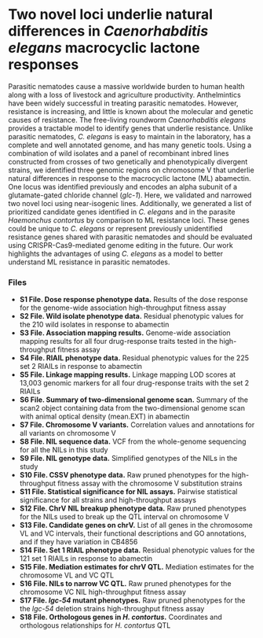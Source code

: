 # Two novel loci underlie natural differences in *Caenorhabditis elegans* macrocyclic lactone responses

Parasitic nematodes cause a massive worldwide burden to human health along with a loss of livestock and agriculture productivity. Anthelmintics have been widely successful in treating parasitic nematodes. However, resistance is increasing, and little is known about the molecular and genetic causes of resistance. The free-living roundworm *Caenorhabditis elegans* provides a tractable model to identify genes that underlie resistance. Unlike parasitic nematodes, *C. elegans* is easy to maintain in the laboratory, has a complete and well annotated genome, and has many genetic tools. Using a combination of wild isolates and a panel of recombinant inbred lines constructed from crosses of two genetically and phenotypically divergent strains, we identified three genomic regions on chromosome V that underlie natural differences in response to the macrocyclic lactone (ML) abamectin. One locus was identified previously and encodes an alpha subunit of a glutamate-gated chloride channel (*glc-1*). Here, we validated and narrowed two novel loci using near-isogenic lines. Additionally, we generated a list of prioritized candidate genes identified in *C. elegans* and in the parasite *Haemonchus contortus* by comparison to ML resistance loci. These genes could be unique to *C. elegans* or represent previously unidentified resistance genes shared with parasitic nematodes and should be evaluated using CRISPR-Cas9-mediated genome editing in the future. Our work highlights the advantages of using *C. elegans* as a model to better understand ML resistance in parasitic nematodes.

### Files
- **S1 File. Dose response phenotype data.** Results of the dose response for the genome-wide association high-throughput fitness assay
- **S2 File. Wild isolate phenotype data.** Residual phenotypic values for the 210 wild isolates in response to abamectin
- **S3 File. Association mapping results.** Genome-wide association mapping results for all four drug-response traits tested in the high-throughput fitness assay
- **S4 File. RIAIL phenotype data.** Residual phenotypic values for the 225 set 2 RIAILs in response to abamectin
- **S5 File. Linkage mapping results.** Linkage mapping LOD scores at 13,003 genomic markers for all four drug-response traits with the set 2 RIAILs 
- **S6 File. Summary of two-dimensional genome scan.** Summary of the scan2 object containing data from the two-dimensional genome scan with animal optical density (mean.EXT) in abamectin 
- **S7 File. Chromosome V variants.** Correlation values and annotations for all variants on chromosome V
- **S8 File. NIL sequence data.** VCF from the whole-genome sequencing for all the NILs in this study 
- **S9 File. NIL genotype data.** Simplified genotypes of the NILs in the study 
- **S10 File. CSSV phenotype data.** Raw pruned phenotypes for the high-throughput fitness assay with the chromosome V substitution strains
- **S11 File. Statistical significance for NIL assays.** Pairwise statistical significance for all strains and high-throughput assays 
- **S12 File. ChrV NIL breakup phenotype data.** Raw pruned phenotypes for the NILs used to break up the QTL interval on chromosome V 
- **S13 File. Candidate genes on chrV.** List of all genes in the chromosome VL and VC intervals, their functional descriptions and GO annotations, and if they have variation in CB4856 
- **S14 File. Set 1 RIAIL phenotype data.** Residual phenotypic values for the 121 set 1 RIAILs in response to abamectin
- **S15 File. Mediation estimates for chrV QTL.** Mediation estimates for the chromosome VL and VC QTL
- **S16 File. NILs to narrow VC QTL.** Raw pruned phenotypes for the chromosome VC NIL high-throughput fitness assay 
- **S17 File. *lgc-54* mutant phenotypes.** Raw pruned phenotypes for the the *lgc-54* deletion strains high-throughput fitness assay
- **S18 File. Orthologous genes in *H. contortus*.** Coordinates and orthologous relationships for *H. contortus* QTL
